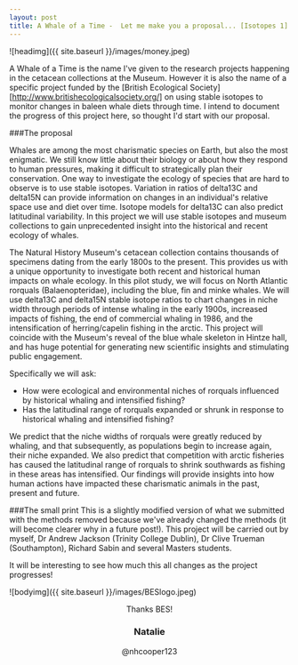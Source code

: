 ```yaml
---
layout: post
title: A Whale of a Time -  Let me make you a proposal... [Isotopes 1]
---
```


![headimg]({{ site.baseurl }}/images/money.jpeg)


A Whale of a Time is the name I've given to the research projects happening in the cetacean collections at the Museum. However it is also the name of a specific project funded by the [British Ecological Society][http://www.britishecologicalsociety.org/] on using stable isotopes to monitor changes in baleen whale diets through time. I intend to document the progress of this project here, so thought I'd start with our proposal.

###The proposal

Whales are among the most charismatic species on Earth, but also the most enigmatic. We still know little about their biology or about how they respond to human pressures, making it difficult to strategically plan their conservation. One way to investigate the ecology of species that are hard to observe is to use stable isotopes. Variation in ratios of delta13C and delta15N can provide information on changes in an individual's relative space use and diet over time. Isotope models for delta13C can also predict latitudinal variability. In this project we will use stable isotopes and museum collections to gain unprecedented insight into the historical and recent ecology of whales.

The Natural History Museum's cetacean collection contains thousands of specimens dating from the early 1800s to the present. This provides us with a unique opportunity to investigate both recent and historical human impacts on whale ecology. In this pilot study, we will focus on North Atlantic rorquals (Balaenopteridae), including the blue, fin and minke whales. We will use delta13C and delta15N stable isotope ratios to chart changes in niche width through periods of intense whaling in the early 1900s, increased impacts of fishing, the end of commercial whaling in 1986, and the intensification of herring/capelin fishing in the arctic. This project will coincide with the Museum's reveal of the blue whale skeleton in Hintze hall, and has huge potential for generating new scientific insights and stimulating public engagement. 

Specifically we will ask:

* How were ecological and environmental niches of rorquals influenced by historical whaling and intensified fishing? 
* Has the latitudinal range of rorquals expanded or shrunk in response to historical whaling and intensified fishing?

We predict that the niche widths of rorquals were greatly reduced by whaling, and that subsequently, as populations begin to increase again, their niche expanded. We also predict that competition with arctic fisheries has caused the latitudinal range of rorquals to shrink southwards as fishing in these areas has intensified. Our findings will provide insights into how human actions have impacted these charismatic animals in the past, present and future.

###The small print
This is a slightly modified version of what we submitted with the methods removed because we've already changed the methods (it will become clearer why in a future post!). This project will be carried out by myself, Dr Andrew Jackson (Trinity College Dublin), Dr Clive Trueman (Southampton), Richard Sabin and several Masters students.

It will be interesting to see how much this all changes as the project progresses!

![bodyimg]({{ site.baseurl }}/images/BESlogo.jpeg)
<center>Thanks BES!<center>

### Natalie
@nhcooper123